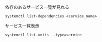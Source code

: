 
依存のあるサービス一覧が見れる
```
systemctl list-dependencies <service_name>
```

サービス一覧表示
```
systemctl list-units --type=service
```
